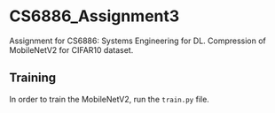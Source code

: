 # CS6886_Assignment3
Assignment for CS6886: Systems Engineering for DL. Compression of MobileNetV2 for CIFAR10 dataset.

## Training
In order to train the MobileNetV2, run the `train.py` file. 
